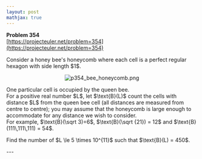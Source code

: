 ```yaml
---
layout: post
mathjax: true
---
```

**Problem 354**  
[https://projecteuler.net/problem=354](https://projecteuler.net/problem=354)

<p>Consider a honey bee's honeycomb where each cell is a perfect regular hexagon with side length $1$.</p>

<div align="center">
<img src="project/images/p354_bee_honeycomb.png" alt="p354_bee_honeycomb.png" /></div>


<p>
One particular cell is occupied by the queen bee.<br />
For a positive real number $L$, let $\text{B}(L)$ count the cells with distance $L$ from the queen bee cell (all distances are measured from centre to centre); you may assume that the honeycomb is large enough to accommodate for any distance we wish to consider. <br />
For example, $\text{B}(\sqrt 3)=6$, $\text{B}(\sqrt {21}) = 12$ and $\text{B}(111\,111\,111) = 54$.</p>

<p>Find the number of $L \le 5 \times 10^{11}$ such that $\text{B}(L) = 450$.</p>
---
